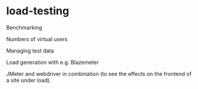 # load-testing

Benchmarking

Numbers of virtual users

Managing test data

Load generation with e.g. Blazemeter

JMeter and webdriver in combination (to see the effects on the frontend of a site under load).
